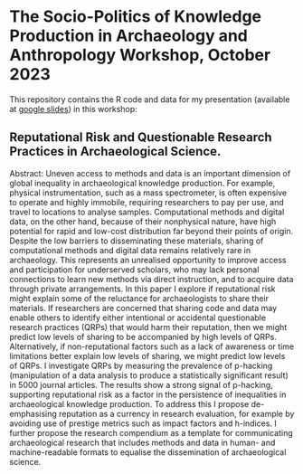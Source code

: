 
# The Socio-Politics of Knowledge Production in Archaeology and Anthropology Workshop, October 2023

This repository contains the R code and data for my presentation (available at [google slides](https://docs.google.com/presentation/d/1y6KGr1tUUwqQNrJE6gQPFboaMPaHxQmfLx0tpld8fKQ/edit#slide=id.ged4dcd42fc_0_167)) in this workshop:

## Reputational Risk and Questionable Research Practices in Archaeological Science.

Abstract: Uneven access to methods and data is an important dimension of global inequality in archaeological knowledge production. For example, physical instrumentation, such as a mass spectrometer, is often expensive to operate and highly immobile, requiring researchers to pay per use, and travel to locations to analyse samples. Computational methods and digital data, on the other hand, because of their nonphysical nature, have high potential for rapid and low-cost distribution far beyond their points of origin. Despite the low barriers to disseminating these materials, sharing of computational methods and digital data remains relatively rare in archaeology. This represents an unrealised opportunity to improve access and participation for underserved scholars, who may lack personal connections to learn new methods via direct instruction, and to acquire data through private arrangements. In this paper I explore if reputational risk might explain some of the reluctance for archaeologists to share their materials. If researchers are concerned that sharing code and data may enable others to identify either intentional or accidental questionable research practices (QRPs) that would harm their reputation, then we might predict low levels of sharing to be accompanied by high levels of QRPs. Alternatively, if non-reputational factors such as a lack of awareness or time limitations better explain low levels of sharing, we might predict low levels of QRPs. I investigate QRPs by measuring the prevalence of p-hacking (manipulation of a data analysis to produce a statistically significant result) in 5000 journal articles. The results show a strong signal of p-hacking, supporting reputational risk as a factor in the persistence of inequalities in archaeological knowledge production. To address this I propose de-emphasising reputation as a currency in research evaluation, for example by avoiding use of prestige metrics such as impact factors and h-indices. I further propose the research compendium as a template for communicating archaeological research that includes methods and data in human- and machine-readable formats to equalise the dissemination of archaeological science. 


